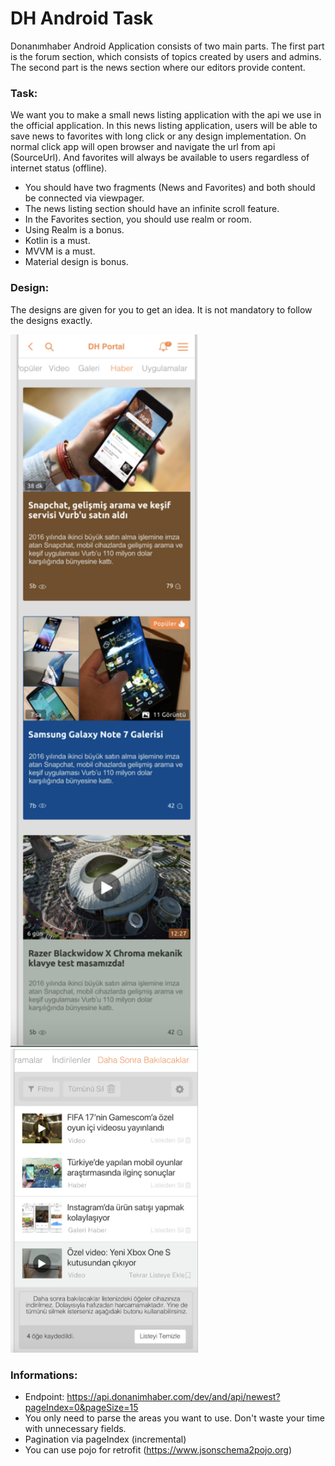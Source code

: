 # DH Android Task

Donanımhaber Android Application consists of two main parts. The first part is the forum section, which consists of topics created by users and admins. The second part is the news section where our editors provide content.

### Task:

We want you to make a small news listing application with the api we use in the official application. In this news listing application, users will be able to save news to favorites with long click or any design implementation. On normal click app will open browser and navigate the url from api (SourceUrl). And favorites will always be available to users regardless of internet status (offline). 

- You should have two fragments (News and Favorites) and both should be connected via viewpager.
- The news listing section should have an infinite scroll feature.
- In the Favorites section, you should use realm or room.
- Using Realm is a bonus.
- Kotlin is a must.
- MVVM is a must.
- Material design is bonus.

### Design:

The designs are given for you to get an idea. It is not mandatory to follow the designs exactly.

<img src = "ss1%20fav.png" width ="300" /> <img src = "favs.png" width ="300" />


### Informations:

- Endpoint: https://api.donanimhaber.com/dev/and/api/newest?pageIndex=0&pageSize=15
- You only need to parse the areas you want to use. Don't waste your time with unnecessary fields.
- Pagination via pageIndex (incremental)
- You can use pojo for retrofit (https://www.jsonschema2pojo.org)
